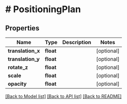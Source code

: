 # # PositioningPlan

## Properties

Name | Type | Description | Notes
------------ | ------------- | ------------- | -------------
**translation_x** | **float** |  | [optional]
**translation_y** | **float** |  | [optional]
**rotate_z** | **float** |  | [optional]
**scale** | **float** |  | [optional]
**opacity** | **float** |  | [optional]

[[Back to Model list]](../../README.md#models) [[Back to API list]](../../README.md#endpoints) [[Back to README]](../../README.md)
